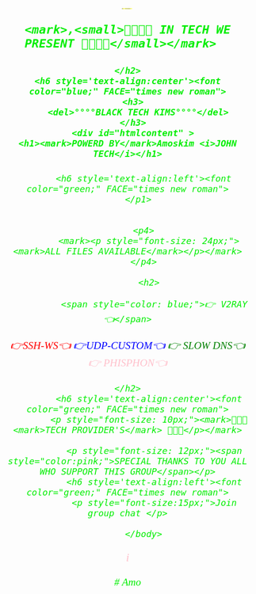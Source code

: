 <!DOCTYPE html>

<html>
<head>
  <meta http-equiv="CONTENT-TYPE" content="text/html; charset=UTF-8">
  <title></title>
</head>

<body>
  <h6 style='text-align:center'><font color="green;" FACE="times new roman">
  <h1>
    <p style="font-size: 1px;"><mark>mark>,💫💫💫💫 IN TECH WE PRESENT 💫💫💫💫</mark></mark> 🛜🛜🛜</p></mark>
          
    <mark>,<small>💫💫💫💫 IN TECH WE PRESENT 💫💫💫💫</small></mark>  
  </h1>
    <h2>
      
    </h2>
    <h6 style='text-align:center'><font color="blue;" FACE="times new roman">
      <h3>
        <del>°°°°BLACK TECH KIMS°°°°</del>
      </h3>
      <div id="htmlcontent" >
    <h1><mark>POWERD BY</mark>Amoskim <i>JOHN TECH</i></h1>
    
    
  </div>
      <p1>
        <h6 style='text-align:center'><font color="green;" FACE="times new roman">
         
          <h6 style='text-align:left'><font color="green;" FACE="times new roman">
        </p1>
           

          <p4>
            <mark><p style="font-size: 24px;"><mark>ALL FILES AVAILABLE</mark></p></mark>
          </p4>
            
            <h2>
     
              <span style="color: blue;">👉 V2RAY 👈</span>
<span style="color: red;">👉SSH-WS👈</span>
<span style="color: blue;">👉UDP-CUSTOM👈</span>
<span style="color: green;">👉 SLOW DNS👈</span>
<span style="color: pink;">👉 PHISPHON👈</span>

    </h2>
            <h6 style='text-align:center'><font color="green;" FACE="times new roman">
            <p style="font-size: 10px;"><mark>🛜🛜🛜<mark>TECH PROVIDER'S</mark> 🛜🛜🛜</p></mark>
          
              <p style="font-size: 12px;"><span style="color:pink;">SPECIAL THANKS TO YOU ALL WHO SUPPORT THIS GROUP</span></p>
              <h6 style='text-align:left'><font color="green;" FACE="times new roman">
              <p style="font-size:15px;">Join group chat </p>
            
          </body>
</html>
                <p style="font-size:24px;"><span style="color:pink;" >i</span></p># Amo